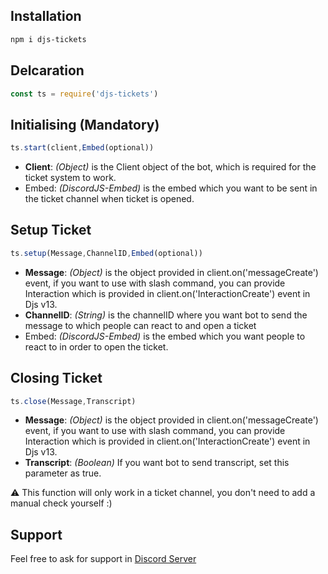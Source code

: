 ## Installation
```txt
npm i djs-tickets
```

## Delcaration
```js
const ts = require('djs-tickets')
```

## Initialising (Mandatory)
```js
ts.start(client,Embed(optional))     
```
- **Client**: *(Object)* is the Client object of the bot, which is required for the ticket system to work.
- Embed: *(DiscordJS-Embed)* is the embed which you want to be sent in the ticket channel when ticket is opened.
## Setup Ticket
```js
ts.setup(Message,ChannelID,Embed(optional))
```
- **Message**: *(Object)* is the object provided in client.on('messageCreate') event, if you want to use with slash command, you can provide Interaction which is provided in client.on('InteractionCreate') event in Djs v13.     
- **ChannelID**: *(String)* is the channelID where you want bot to send the message to which people can react to and open a ticket
- Embed: *(DiscordJS-Embed)* is the embed which you want people to react to in order to open the ticket.

## Closing Ticket
```js
ts.close(Message,Transcript)
```
- **Message**: *(Object)* is the object provided in client.on('messageCreate') event, if you want to use with slash command, you can provide Interaction which is provided in client.on('InteractionCreate') event in Djs v13.    
- **Transcript**: *(Boolean)* If you want bot to send transcript, set this parameter as true.      

⚠️ This function will only work in a ticket channel, you don't need to add a manual check yourself :)
## Support
Feel free to ask for support in [Discord Server](https://u.pgamerx.com/discord)
